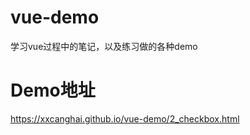 # vue-demo
学习vue过程中的笔记，以及练习做的各种demo

# Demo地址
<a href="https://xxcanghai.github.io/vue-demo/2_checkbox.html" target="_blank">https://xxcanghai.github.io/vue-demo/2_checkbox.html</a>